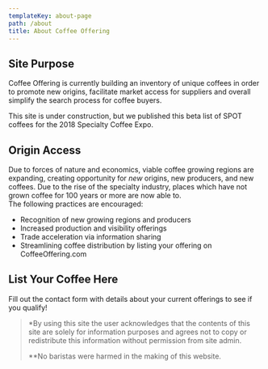 ```yaml
---
templateKey: about-page
path: /about
title: About Coffee Offering
---
```

## Site Purpose

Coffee Offering is currently building an inventory of unique coffees in order to promote new origins, facilitate market access for suppliers and overall simplify the search process for coffee buyers.

This site is under construction, but we published this beta list of SPOT coffees for the 2018 Specialty Coffee Expo.

## Origin Access

Due to forces of nature and economics, viable coffee growing regions are expanding, creating opportunity for _new_ origins, new producers, and new coffees. Due to the rise of the specialty industry, places which have not grown coffee for 100 years or more are now able to.\
The following practices are encouraged:

* Recognition of new growing regions and producers
* Increased production and visibility offerings
* Trade acceleration via information sharing
* Streamlining coffee distribution by listing your offering on CoffeeOffering.com

## List Your Coffee Here

Fill out the contact form with details about your current offerings to see if you qualify!











> \*By using this site the user acknowledges that the contents of this site are solely for information purposes and agrees not to copy or redistribute this information without permission from site admin.
>
> \*\*No baristas were harmed in the making of this website.
